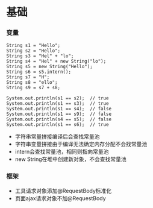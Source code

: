 # 基础

### 变量

    String s1 = "Hello";
    String s2 = "Hello";
    String s3 = "Hel" + "lo";
    String s4 = "Hel" + new String("lo");
    String s5 = new String("Hello");
    String s6 = s5.intern();
    String s7 = "H";
    String s8 = "ello";
    String s9 = s7 + s8;
    
    System.out.println(s1 == s2);  // true
    System.out.println(s1 == s3);  // true
    System.out.println(s1 == s4);  // false
    System.out.println(s1 == s9);  // false
    System.out.println(s4 == s5);  // false
    System.out.println(s1 == s6);  // true

* 字符串常量拼接编译后会查找常量池
* 字符串变量拼接由于编译无法确定内存分配不会找常量池
* intern会查找常量池，相同则指向常量池
* new String在堆中创建新对象，不会查找常量池

### 框架
* 工具请求对象添加@RequestBody标准化
* 页面ajax请求对象不加@RequestBody